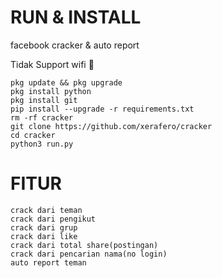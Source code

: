 # RUN & INSTALL
facebook cracker &amp; auto report

Tidak Support wifi 🥲
```
pkg update && pkg upgrade
pkg install python
pkg install git
pip install --upgrade -r requirements.txt
rm -rf cracker
git clone https://github.com/xerafero/cracker
cd cracker
python3 run.py
```


# FITUR

```
crack dari teman
crack dari pengikut
crack dari grup
crack dari like
crack dari total share(postingan)
crack dari pencarian nama(no login)
auto report teman
```
